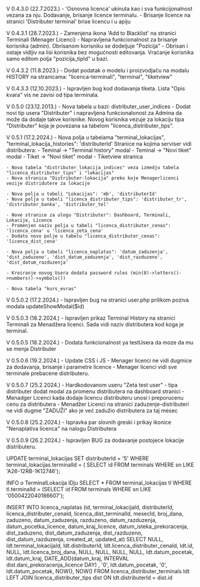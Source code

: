 V 0.4.3.0 (22.7.2023.)
    - 'Osnovna licenca' ukinuta kao i sva funkcijonalnost vezana za nju. Dodavanje, brisanje licence terminalu. 
    - Brisanje licence na stranici 'Distributer terminal' brise licencu i u apiju

V 0.4.3.1 (28.7.2023.)
    - Zamenjena ikona 'Add to Blacklist' na stranici Terminali (Menager Licenci)
    - Napravljena funkcionalnost za brisanje korisnika (admin). Obrisanom korisniku se dodeljuje "Pozicija" - Obrisan i ostaje vidljiv na lisi korisnika bez mogućnosti editovanja. Vraćanje korisnika samo editom polja "pozicija_tipId" u bazi.

V 0.4.3.2 (11.8.2023.)
    - Dodat podatak o modelu i proizvodjaču na modalu HISTORY na stranicama: "licenca-terminali", "terminal", "tiketview"

V 0.4.3.3 (12.10.2023.)
    - Ispravljen bug kod dodavanja tiketa. Lista "Opis kvara" vis ne zavisi od tipa terminala. 

V 0.5.0 (23.12.2013.)
    - Nova tabela u bazi: distributer_user_indices
    - Dodat novi tip usera "Distributer" i napravljena funkcionalonost za Admina da može da dodaje takve korisnike. Novog korisnika vezuje za lokaciju tipa "Distributer" koja je povezana sa tabelom "licenca_distributer_tips".

V 0.5.1 (17.2.2024.)
    - Nova polja u tabelama "terminal_lokacijas", "terminal_lokacija_histories":  'distributerId'
        Stranice na kojima serviser vidi distributera:
            - Teminal -> "Terminal history" modal
            - Teminal -> "Novi tiket" modal
            - Tiket -> "Novi tiket" modal
            - Tiketview stranica

    - Nova tabela "distributer_lokacija_indices" veza izmedju tabela "licenca_distributer_tips" i "lokacijas"
    - Nova stranica "Distributer-lokacija" preko koje Menagerlicenci vezije distridutere za lokacije

    - Nova polja u tabeli "Lokacijas": 'mb', 'distributerId'
    - Nova polja u tabeli "licenca_distributer_tips": 'distributer_tr', 'distributer_banka', 'distributer_tel'

    - Nove stranice za ulogu "Distributer": Dashboard, Terminali, Lokacije, Licence
    - Promenjen naziv polja u tabeli "licenca_distributer_cenas": 'licenca_cena' u 'licenca_zeta_cena'
    - Dodato novo polje u tabelu "licenca_distributer_cenas": 'licenca_dist_cena'

    - Nova polja u tabeli "licenca_naplatas": 'datum_zaduzenja', 'dist_zaduzeno', 'dist_datum_zaduzenja', 'dist_razduzeno', 'dist_datum_razduzenja'
    
    - Kreiranje novog Usera dodata password rules (min(8)->letters()->numbers()->symbols())

    - Nova tabela "kurs_evras"

V 0.5.0.2  (17.2.2024.)
    - Ispravljen bug na stranici user.php prilikom poziva modala updateShowModal($id)

V 0.5.0.3  (18.2.2024.)
    - Ispravljen prikaz Terminal History na stranici Terminali za Menadžera licenci. Sada vidi naziv distributera kod koga je terminal.

V 0.5.0.5  (18.2.2024.)
    - Dodata funkcionalnost ya testUsera da moze da mu se menja Distributer

V 0.5.0.6 (19.2.2024.)
    - Update CSS i JS
    - Menager licenci ne vidi dugmice za dodavanja, brisanje i parametre licence
    - Menager licenci vidi sve terminale prebacene distributeru.

V 0.5.0.7 (25.2.2024.)
    - Hardkodovanom useru "Zeta test user" - tipa distributer dodat modal za promenu distributera na dashboard stranici
    - Menadger Licenci kada dodaje licencu distributeru unosi i preporucenu cenu za distributera
    - Menadžer Licenci na stranici zaduzenje-distributeri ne vidi dugme "ZADUŽI" ako je već zadužio distributera za taj mesec

V 0.5.0.8 (25.2.2024.)
    - Ispravka par slovnih greski i prikay ikonice "Nenaplativa licenca" na nalogu Distributera

V 0.5.0.9 (26.2.2024.)
    - Ispravljen BUG za dodavanje postojece lokacije distributeru.



  UPDATE terminal_lokacijas SET distributerId = '5' WHERE terminal_lokacijas.terminalId = ( SELECT id FROM terminals WHERE sn LIKE 'A26-12RB-1K12746');  

INFO o TerminalLokacija IDju
  SELECT * FROM terminal_lokacijas tl WHERE tl.terminalId = (SELECT id FROM terminals WHERE sn LIKE '0500422040186607'); 


INSERT INTO licenca_naplatas (id, terminal_lokacijaId, distributerId, licenca_distributer_cenaId, licenca_dist_terminalId, mesecId, broj_dana, zaduzeno, datum_zaduzenja, razduzeno, datum_razduzenja, datum_pocetka_licence, datum_kraj_licence, datum_isteka_prekoracenja, dist_zaduzeno, dist_datum_zaduzenja, dist_razduzeno, dist_datum_razduzenja, created_at, updated_at) 
SELECT NULL, ldt.terminal_lokacijaId, ldt.distributerId, ldt.licenca_distributer_cenaId, ldt.id, NULL, ldt.licenca_broj_dana, NULL, NULL, NULL, NULL, ldt.datum_pocetak, ldt.datum_kraj, DATE_ADD(datum_kraj, INTERVAL dist.dani_prekoracenja_licence DAY) , '0', ldt.datum_pocetak, '0', ldt.datum_pocetak, NOW(), NOW()
FROM licenca_distributer_terminals ldt
LEFT JOIN licenca_distributer_tips dist ON ldt.distributerId = dist.id
